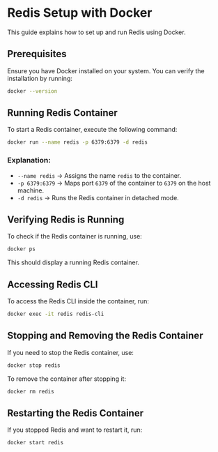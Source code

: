 # Redis Setup with Docker

This guide explains how to set up and run Redis using Docker.

## Prerequisites
Ensure you have Docker installed on your system. You can verify the installation by running:

```sh
docker --version
```

## Running Redis Container
To start a Redis container, execute the following command:

```sh
docker run --name redis -p 6379:6379 -d redis
```

### Explanation:
- `--name redis` → Assigns the name `redis` to the container.
- `-p 6379:6379` → Maps port `6379` of the container to `6379` on the host machine.
- `-d redis` → Runs the Redis container in detached mode.

## Verifying Redis is Running
To check if the Redis container is running, use:

```sh
docker ps
```

This should display a running Redis container.

## Accessing Redis CLI
To access the Redis CLI inside the container, run:

```sh
docker exec -it redis redis-cli
```

## Stopping and Removing the Redis Container
If you need to stop the Redis container, use:

```sh
docker stop redis
```

To remove the container after stopping it:

```sh
docker rm redis
```

## Restarting the Redis Container
If you stopped Redis and want to restart it, run:

```sh
docker start redis
```

